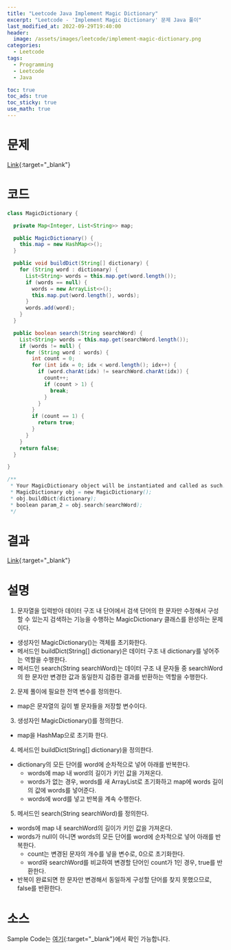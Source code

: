 ```yaml
---
title: "Leetcode Java Implement Magic Dictionary"
excerpt: "Leetcode - 'Implement Magic Dictionary' 문제 Java 풀이"
last_modified_at: 2022-09-29T19:40:00
header:
  image: /assets/images/leetcode/implement-magic-dictionary.png
categories:
  - Leetcode
tags:
  - Programming
  - Leetcode
  - Java

toc: true
toc_ads: true
toc_sticky: true
use_math: true
---
```

# 문제
[Link](https://leetcode.com/problems/implement-magic-dictionary){:target="_blank"}

# 코드
```java
class MagicDictionary {

  private Map<Integer, List<String>> map;

  public MagicDictionary() {
    this.map = new HashMap<>();
  }

  public void buildDict(String[] dictionary) {
    for (String word : dictionary) {
      List<String> words = this.map.get(word.length());
      if (words == null) {
        words = new ArrayList<>();
        this.map.put(word.length(), words);
      }
      words.add(word);
    }
  }

  public boolean search(String searchWord) {
    List<String> words = this.map.get(searchWord.length());
    if (words != null) {
      for (String word : words) {
        int count = 0;
        for (int idx = 0; idx < word.length(); idx++) {
          if (word.charAt(idx) != searchWord.charAt(idx)) {
            count++;
            if (count > 1) {
              break;
            }
          }
        }
        if (count == 1) {
          return true;
        }
      }
    }
    return false;
  }

}

/**
 * Your MagicDictionary object will be instantiated and called as such:
 * MagicDictionary obj = new MagicDictionary();
 * obj.buildDict(dictionary);
 * boolean param_2 = obj.search(searchWord);
 */
```

# 결과
[Link](https://leetcode.com/submissions/detail/811281531/){:target="_blank"}

# 설명
1. 문자열을 입력받아 데이터 구조 내 단어에서 검색 단어의 한 문자만 수정해서 구성할 수 있는지 검색하는 기능을 수행하는 MagicDictionary 클래스를 완성하는 문제이다.
- 생성자인 MagicDictionary()는 객체를 초기화한다.
- 메서드인 buildDict(String[] dictionary)은 데이터 구조 내 dictionary를 넣어주는 역할을 수행한다.
- 메서드인 search(String searchWord)는 데이터 구조 내 문자들 중 searchWord의 한 문자만 변경한 값과 동일한지 검증한 결과를 반환하는 역할을 수행한다.

2. 문제 풀이에 필요한 전역 변수를 정의한다.
- map은 문자열의 길이 별 문자들을 저장할 변수이다.

3. 생성자인 MagicDictionary()를 정의한다.
- map을 HashMap으로 초기화 한다.

4. 메서드인 buildDict(String[] dictionary)을 정의한다.
- dictionary의 모든 단어를 word에 순차적으로 넣어 아래를 반복한다.
  - words에 map 내 word의 길이가 키인 값을 가져온다.
  - words가 없는 경우, words를 새 ArrayList로 초기화하고 map에 words 길이의 값에 words를 넣어준다.
  - words에 word를 넣고 반복을 계속 수행한다.

5. 메서드인 search(String searchWord)를 정의한다.
- words에 map 내 searchWord의 길이가 키인 값을 가져온다.
- words가 null이 아니면 words의 모든 단어를 word에 순차적으로 넣어 아래를 반복한다.
  - count는 변경된 문자의 개수를 넣을 변수로, 0으로 초기화한다.
  - word와 searchWord를 비교하여 변경할 단어인 count가 1인 경우, true를 반환한다.
- 반복이 완료되면 한 문자만 변경해서 동일하게 구성할 단어를 찾지 못했으므로, false를 반환한다.

# 소스
Sample Code는 [여기](https://github.com/GracefulSoul/leetcode/blob/master/src/main/java/gracefulsoul/problems/ImplementMagicDictionary.java){:target="_blank"}에서 확인 가능합니다.